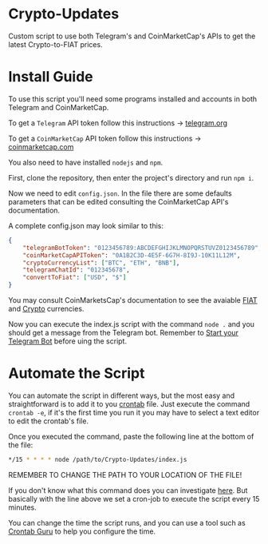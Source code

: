 # Crypto-Updates
Custom script to use both Telegram's and CoinMarketCap's APIs to get the latest Crypto-to-FIAT prices.

# Install Guide
To use this script you'll need some programs installed and accounts in both Telegram and CoinMarketCap.

To get a ```Telegram``` API token follow this instructions -> [telegram.org](https://core.telegram.org/bots)

To get a ```CoinMarketCap``` API token follow this instructions -> [coinmarketcap.com](https://coinmarketcap.com/api/documentation/v1/#section/Introduction)

You also need to have installed ```nodejs``` and ```npm```.

First, clone the repository, then enter the project's directory and run ```npm i```.

Now we need to edit ```config.json```.
In the file there are some defaults parameters that can be edited consulting the CoinMarketCap API's documentation.

A complete config.json may look similar to this:
```json
{
	"telegramBotToken": "0123456789:ABCDEFGHIJKLMNOPQRSTUVZ0123456789",
	"coinMarketCapAPIToken": "0A1B2C3D-4E5F-6G7H-8I9J-10K11L12M",
	"cryptoCurrencyList": ["BTC", "ETH", "BNB"],
	"telegramChatId": "012345678",
	"convertToFiat": ["USD", "$"]
}
```
You may consult CoinMarketsCap's documentation to see the avaiable [FIAT](https://coinmarketcap.com/api/documentation/v1/#section/Standards-and-Conventions) and [Crypto](https://coinmarketcap.com/) currencies.

Now you can execute the index.js script with the command ```node .``` and you should get a message from the Telegram bot.
Remember to [Start your Telegram Bot](https://core.telegram.org/bots#3-how-do-i-create-a-bot) before uing the script.

# Automate the Script
You can automate the script in different ways, but the most easy and straightforward is to add it to you [crontab](https://linux.die.net/man/5/crontab) file.
Just execute the command ```crontab -e```, if it's the first time you run it you may have to select a text editor to edit the crontab's file.

Once you executed the command, paste the following line at the bottom of the file:
```bash 
*/15 * * * * node /path/to/Crypto-Updates/index.js
```
REMEMBER TO CHANGE THE PATH TO YOUR LOCATION OF THE FILE!

If you don't know what this command does you can investigate [here](https://stackoverflow.com/questions/5200551/how-to-set-a-cron-job-to-run-at-a-exact-time).
But basically with the line above we set a cron-job to execute the script every 15 minutes.

You can change the time the script runs, and you can use a tool such as [Crontab Guru](https://crontab.guru/) to help you configure the time.
